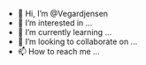 - 👋 Hi, I’m @Vegardjensen
- 👀 I’m interested in ...
- 🌱 I’m currently learning ...
- 💞️ I’m looking to collaborate on ...
- 📫 How to reach me ...

<!---
Vegardjensen/Vegardjensen is a ✨ special ✨ repository because its `README.md` (this file) appears on your GitHub profile.
You can click the Preview link to take a look at your changes.
--->

